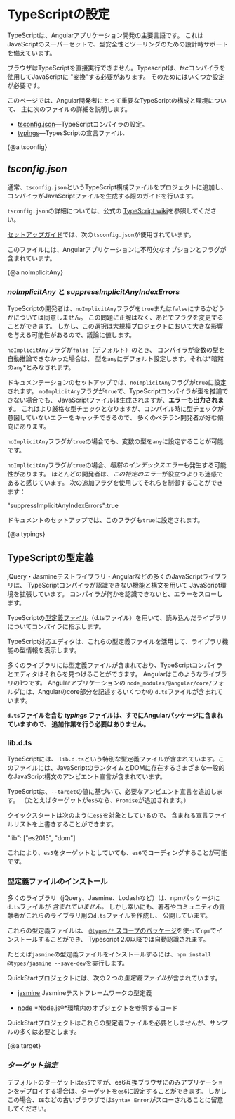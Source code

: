 # TypeScriptの設定

TypeScriptは、Angularアプリケーション開発の主要言語です。
これはJavaScriptのスーパーセットで、型安全性とツーリングのための設計時サポートを備えています。

ブラウザはTypeScriptを直接実行できません。Typescriptは、*tsc*コンパイラを使用してJavaScriptに "変換"する必要があります。
そのためにはいくつか設定が必要です。

このページでは、Angular開発者にとって重要なTypeScriptの構成と環境について、
主に次のファイルの詳細を説明します。

* [tsconfig.json](guide/typescript-configuration#tsconfig)&mdash;TypeScriptコンパイラの設定。
* [typings](guide/typescript-configuration#typings)&mdash;TypesScriptの宣言ファイル.


{@a tsconfig}



## *tsconfig.json*
通常、`tsconfig.json`というTypeScript構成ファイルをプロジェクトに追加し、
コンパイラがJavaScriptファイルを生成する際のガイドを行います。

<div class="alert is-helpful">



`tsconfig.json`の詳細については、公式の
[TypeScript wiki](http://www.typescriptlang.org/docs/handbook/tsconfig-json.html)を参照してください。

</div>



[セットアップガイド](guide/setup)では、次の`tsconfig.json`が使用されています。

<code-example path="quickstart/src/tsconfig.1.json" title="tsconfig.json" linenums="false"></code-example>

このファイルには、Angularアプリケーションに不可欠なオプションとフラグが含まれています。


{@a noImplicitAny}

<!-- TODO:ここのくだり、セクションごとあとで見直す。今はひとまず直訳っぽく。-->
### *noImplicitAny* と *suppressImplicitAnyIndexErrors*

TypeScriptの開発者は、`noImplicitAny`フラグを`true`または`false`にするかどうかについては同意しません。
この問題に正解はなく、あとでフラグを変更することができます。
しかし、この選択は大規模プロジェクトにおいて大きな影響を与える可能性があるので、議論に値します。

`noImplicitAny`フラグが`false`（デフォルト）のとき、
コンパイラが変数の型を自動推論できなかった場合は、
型を`any`にデフォルト設定します。それは*暗黙の`any`*とみなされます。

ドキュメンテーションのセットアップでは、`noImplicitAny`フラグが`true`に設定されます。
`noImplicitAny`フラグが`true`で、TypeScriptコンパイラが型を推論できない場合でも、
JavaScriptファイルは生成されますが、**エラーも出力されます**。
これはより厳格な型チェックとなりますが、コンパイル時に型チェックが意図していないエラーをキャッチできるので、
多くのベテラン開発者が好む傾向にあります。

`noImplicitAny`フラグが`true`の場合でも、変数の型を`any`に設定することが可能です。

`noImplicitAny`フラグが`true`の場合、*暗黙のインデックスエラー*も発生する可能性があります。
ほとんどの開発者は、*この特定のエラー*が役立つよりも迷惑であると感じています。
次の追加フラグを使用してそれらを制御することができます：

<code-example format=".">
  "suppressImplicitAnyIndexErrors":true

</code-example>



ドキュメントのセットアップでは、このフラグも`true`に設定されます。


{@a typings}



## TypeScriptの型定義
jQuery・Jasmineテストライブラリ・Angularなどの多くのJavaScriptライブラリは、
TypeScriptコンパイラが認識できない機能と構文を用いて
JavaScript環境を拡張しています。
コンパイラが何かを認識できないと、エラーをスローします。

TypeScriptの[型定義ファイル](https://www.typescriptlang.org/docs/handbook/writing-declaration-files.html)（d.tsファイル）を用いて、読み込んだライブラリについてコンパイラに指示します。

TypeScript対応エディタは、これらの型定義ファイルを活用して、ライブラリ機能の型情報を表示します。

多くのライブラリには型定義ファイルが含まれており、TypeScriptコンパイラとエディタはそれらを見つけることができます。
Angularはこのようなライブラリの1つです。
Angularアプリケーションの `node_modules/@angular/core/`フォルダには、Angularのcore部分を記述するいくつかの `d.ts`ファイルが含まれています。

**`d.ts`ファイルを含む *typings* ファイルは、すでにAngularパッケージに含まれていますので、
追加作業を行う必要はありません。**

### lib.d.ts

TypeScriptには、 `lib.d.ts`という特別な型定義ファイルが含まれています。このファイルには、JavaScriptのランタイムとDOMに存在するさまざまな一般的なJavaScript構文のアンビエント宣言が含まれています。

TypeScriptは、`--target`の値に基づいて、必要なアンビエント宣言を追加します。
（たとえばターゲットが`es6`なら、`Promise`が追加されます。）

クイックスタートは次のように`es5`を対象としているので、
含まれる宣言ファイルリストを上書きすることができます。


<code-example format=".">
  "lib": ["es2015", "dom"]

</code-example>



これにより、`es5`をターゲットとしていても、`es6`でコーディングすることが可能です。

### 型定義ファイルのインストール
多くのライブラリ（jQuery、Jasmine、Lodashなど）は、npmパッケージに`d.ts`ファイルが *含まれていません。*
しかし幸いにも、著者やコミュニティの貢献者がこれらのライブラリ用の`d.ts`ファイルを作成し、
公開しています。

これらの型定義ファイルは、
[`@types/*` スコープのパッケージ](http://www.typescriptlang.org/docs/handbook/declaration-files/consumption.html)を使って`npm`でインストールすることができ、
Typescript 2.0以降では自動認識されます。

たとえば`jasmine`の型定義ファイルをインストールするには、`npm install @types/jasmine --save-dev`を実行します。


QuickStartプロジェクトには、次の２つの*型定義ファイル*が含まれています。

* [jasmine](http://jasmine.github.io/) Jasmineテストフレームワークの型定義

* [node](https://www.npmjs.com/package/@types/node) *Node.js®*環境内のオブジェクトを参照するコード


QuickStartプロジェクトはこれらの型定義ファイルを必要としませんが、サンプルの多くは必要とします。


{@a target}


### *ターゲット指定*

デフォルトのターゲットは`es5`ですが、es6互換ブラウザにのみアプリケーションをデプロイする場合は、ターゲットを`es6`に設定することができます。
しかしこの場合、`IE`などの古いブラウザでは`Syntax Error`がスローされることに留意してください。
